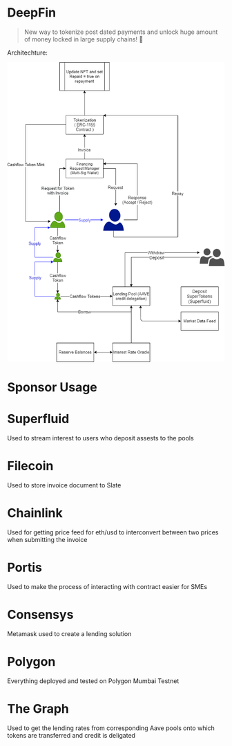 # DeepFin

> New way to tokenize post dated payments and unlock huge amount of money locked in large supply chains! 🚀

Architechture:

![image](https://github.com/ShreyPaharia/DeepFinV1/blob/v1_ethodyssey/ChainDeepFin.png)


# Sponsor Usage 

# Superfluid
  Used to stream interest to users who deposit assests to the pools
  
# Filecoin
  Used to store invoice document to Slate 
  
# Chainlink
  Used for getting price feed for eth/usd to interconvert between two prices when submitting the invoice
  
# Portis
  Used to make the process of interacting with contract easier for SMEs

# Consensys
  Metamask used to create a lending solution
  
# Polygon
  Everything deployed and tested on Polygon Mumbai Testnet

# The Graph
  Used to get the lending rates from corresponding Aave pools onto which tokens are transferred and credit is deligated
